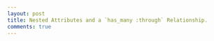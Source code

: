 ```yaml
---
layout: post
title: Nested Attributes and a `has_many :through` Relationship.
comments: true
---
```


